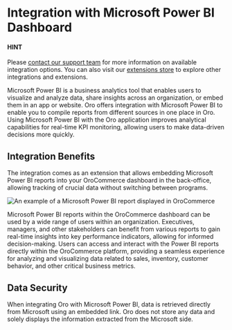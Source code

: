 <a id="integrations-microsoft-reporting"></a>

# Integration with Microsoft Power BI Dashboard

#### HINT
Please <a href="https://oroinc.com/contact-us/" target="_blank">contact our support team</a> for more information on available integration options. You can also visit our <a href="https://extensions.oroinc.com/" target="_blank">extensions store</a> to explore other integrations and extensions.

Microsoft Power BI is a business analytics tool that enables users to visualize and analyze data, share insights across an organization, or embed them in an app or website. Oro offers integration with Microsoft Power BI to enable you to compile reports from different sources in one place in Oro. Using Microsoft Power BI with the Oro application improves analytical capabilities for real-time KPI monitoring, allowing users to make data-driven decisions more quickly.

## Integration Benefits

The integration comes as an extension that allows embedding Microsoft Power BI reports into your OroCommerce dashboard in the back-office, allowing tracking of crucial data without switching between programs.

![An example of a Microsoft Power BI report displayed in OroCommerce](user/img/integrations/power-bi.png)

Microsoft Power BI reports within the OroCommerce dashboard can be used by a wide range of users within an organization. Executives, managers, and other stakeholders can benefit from various reports to gain real-time insights into key performance indicators, allowing for informed decision-making. Users can access and interact with the Power BI reports directly within the OroCommerce platform, providing a seamless experience for analyzing and visualizing data related to sales, inventory, customer behavior, and other critical business metrics.

## Data Security

When integrating Oro with Microsoft Power BI, data is retrieved directly from Microsoft using an embedded link. Oro does not store any data and solely displays the information extracted from the Microsoft side.
